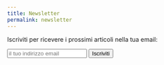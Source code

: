 ```yaml
---
title: Newsletter
permalink: newsletter
---
```

Iscriviti per ricevere i prossimi articoli nella tua email:

<form action="http://5p2p.us3.list-manage.com/subscribe/post" method="POST">
	<input type="hidden" name="u" value="afa7dd5aff58b70795f780470" />
	<input type="hidden" name="id" value="4f8b1d9b02" />
	<input class="formemail"
	type="email" autocapitalize="off" autocorrect="off" name="MERGE0" id="MERGE0" value=""  placeholder="il tuo indirizzo email" />
	<input class="formsubmit" type="submit" name="submit" value="Iscriviti"/>
</form>
